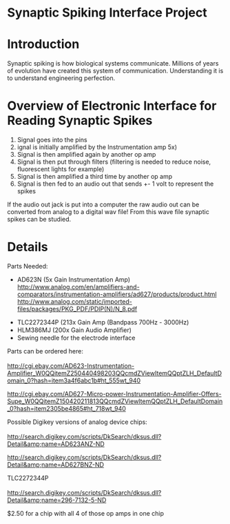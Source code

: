 # Synaptic Spiking Interface Project #

# Introduction #

Synaptic spiking is how biological systems communicate.  Millions of years of evolution have created this system of communication.  Understanding it is to understand engineering perfection.


# Overview of Electronic Interface for Reading Synaptic Spikes #

  1. Signal goes into the pins
  1. ignal is initially amplified by the Instrumentation amp 5x)
  1. Signal is then amplified again by another op amp
  1. Signal is then put through filters (filtering is needed to reduce noise, fluorescent lights for example)
  1. Signal is then amplified a third time by another op amp
  1. Signal is then fed to an audio out that sends +- 1 volt to represent the spikes

If the audio out jack is put into a computer the raw audio out can be converted from analog to a digital wav file!  From this wave file synaptic spikes can be studied.

# Details #

Parts Needed:
  * AD623N (5x Gain Instrumentation Amp) <br> <a href='http://www.analog.com/en/amplifiers-and-comparators/instrumentation-amplifiers/ad627/products/product.html'>http://www.analog.com/en/amplifiers-and-comparators/instrumentation-amplifiers/ad627/products/product.html</a>  <br> <a href='http://www.analog.com/static/imported-files/packages/PKG_PDF/PDIP(N)/N_8.pdf'>http://www.analog.com/static/imported-files/packages/PKG_PDF/PDIP(N)/N_8.pdf</a>
<ul><li>TLC2272344P  (213x Gain Amp (Bandpass 700Hz - 3000Hz)<br>
</li><li>HLM386MJ (200x Gain Audio Ampliﬁer)<br>
</li><li>Sewing needle for the electrode interface</li></ul>

Parts can be ordered here:<br>
<br>
<a href='http://cgi.ebay.com/AD623-Instrumentation-Amplifier_W0QQitemZ250440498203QQcmdZViewItemQQptZLH_DefaultDomain_0?hash=item3a4f6abc1b#ht_555wt_940'>http://cgi.ebay.com/AD623-Instrumentation-Amplifier_W0QQitemZ250440498203QQcmdZViewItemQQptZLH_DefaultDomain_0?hash=item3a4f6abc1b#ht_555wt_940</a>


<a href='http://cgi.ebay.com/AD627-Micro-power-Instrumentation-Amplifier-Offers-Supe_W0QQitemZ150420211813QQcmdZViewItemQQptZLH_DefaultDomain_0?hash=item2305be4865#ht_718wt_940'>http://cgi.ebay.com/AD627-Micro-power-Instrumentation-Amplifier-Offers-Supe_W0QQitemZ150420211813QQcmdZViewItemQQptZLH_DefaultDomain_0?hash=item2305be4865#ht_718wt_940</a>

Possible Digikey versions of analog device chips:<br>
<br>
<a href='http://search.digikey.com/scripts/DkSearch/dksus.dll?Detail&name=AD623ANZ-ND'>http://search.digikey.com/scripts/DkSearch/dksus.dll?Detail&amp;name=AD623ANZ-ND</a>

<a href='http://search.digikey.com/scripts/DkSearch/dksus.dll?Detail&name=AD627BNZ-ND'>http://search.digikey.com/scripts/DkSearch/dksus.dll?Detail&amp;name=AD627BNZ-ND</a>



TLC2272344P<br>
<br>
<a href='http://search.digikey.com/scripts/DkSearch/dksus.dll?Detail&name=296-7132-5-ND'>http://search.digikey.com/scripts/DkSearch/dksus.dll?Detail&amp;name=296-7132-5-ND</a>


$2.50 for a chip with all 4 of those op amps in one chip